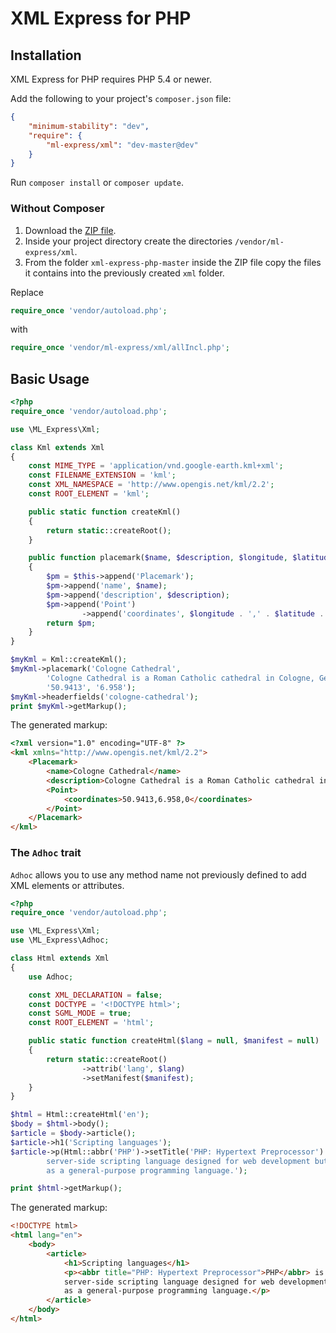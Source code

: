 # XML Express for PHP

## Installation

XML Express for PHP requires PHP 5.4 or newer.

Add the following to your project's `composer.json` file:
```json
{
    "minimum-stability": "dev",
    "require": {
        "ml-express/xml": "dev-master@dev"
    }
}
```


Run `composer install` or `composer update`.

### Without Composer

 1. Download the [ZIP file](https://github.com/ml-express/xml-express-php/archive/master.zip).
 2. Inside your project directory create the directories `/vendor/ml-express/xml`.
 3. From the folder `xml-express-php-master` inside the ZIP file copy the files it contains
    into the previously created `xml` folder.

Replace
```php
require_once 'vendor/autoload.php';
```

with
```php
require_once 'vendor/ml-express/xml/allIncl.php';
```


## Basic Usage

```php
<?php
require_once 'vendor/autoload.php';

use \ML_Express\Xml;

class Kml extends Xml
{
    const MIME_TYPE = 'application/vnd.google-earth.kml+xml';
    const FILENAME_EXTENSION = 'kml';
    const XML_NAMESPACE = 'http://www.opengis.net/kml/2.2';
    const ROOT_ELEMENT = 'kml';

    public static function createKml()
    {
        return static::createRoot();
    }

    public function placemark($name, $description, $longitude, $latitude, $altitude = 0)
    {
        $pm = $this->append('Placemark');
        $pm->append('name', $name);
        $pm->append('description', $description);
        $pm->append('Point')
                ->append('coordinates', $longitude . ',' . $latitude . ',' . $altitude);
        return $pm;
    }
}

$myKml = Kml::createKml();
$myKml->placemark('Cologne Cathedral',
        'Cologne Cathedral is a Roman Catholic cathedral in Cologne, Germany.',
        '50.9413', '6.958');
$myKml->headerfields('cologne-cathedral');
print $myKml->getMarkup();
```

The generated markup:

```html
<?xml version="1.0" encoding="UTF-8" ?>
<kml xmlns="http://www.opengis.net/kml/2.2">
    <Placemark>
        <name>Cologne Cathedral</name>
        <description>Cologne Cathedral is a Roman Catholic cathedral in Cologne, Germany.</description>
        <Point>
            <coordinates>50.9413,6.958,0</coordinates>
        </Point>
    </Placemark>
</kml>
```


### The `Adhoc` trait

`Adhoc` allows you to use any method name not previously defined to add XML elements or attributes.

```php
<?php
require_once 'vendor/autoload.php';

use \ML_Express\Xml;
use \ML_Express\Adhoc;

class Html extends Xml
{
    use Adhoc;

    const XML_DECLARATION = false;
    const DOCTYPE = '<!DOCTYPE html>';
    const SGML_MODE = true;
    const ROOT_ELEMENT = 'html';

    public static function createHtml($lang = null, $manifest = null)
    {
        return static::createRoot()
                ->attrib('lang', $lang)
                ->setManifest($manifest);
    }
}

$html = Html::createHtml('en');
$body = $html->body();
$article = $body->article();
$article->h1('Scripting languages');
$article->p(Html::abbr('PHP')->setTitle('PHP: Hypertext Preprocessor') . ' is a
        server-side scripting language designed for web development but also used
        as a general-purpose programming language.');

print $html->getMarkup();
```

The generated markup:

```html
<!DOCTYPE html>
<html lang="en">
    <body>
        <article>
            <h1>Scripting languages</h1>
            <p><abbr title="PHP: Hypertext Preprocessor">PHP</abbr> is a
            server-side scripting language designed for web development but also used
            as a general-purpose programming language.</p>
        </article>
    </body>
</html>
```